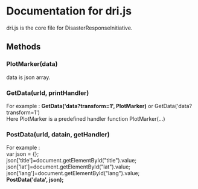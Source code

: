 
# Documentation for dri.js
dri.js is the core file for DisasterResponseInitiative.

## Methods
### PlotMarker(data)
data is json array. 
<br>
### GetData(urld, printHandler) 
For example : <b>GetData('data?transform=1', PlotMarker)</b>  or GetData('data?transform=1')
<br>
Here PlotMarker is a predefined handler function PlotMarker(...)
<br>
### PostData(urld, datain, getHandler)
For example :	<br>
		var json = {};	<br>
		json['title']=document.getElementById("title").value;<br>
		json['lat']=document.getElementById("lat").value;<br>
		json['lang']=document.getElementById("lang").value;<br>
		<b>PostData('data', json);</b>
    

